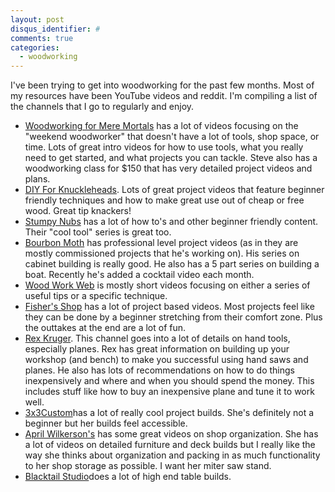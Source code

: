 ```yaml
---
layout: post
disqus_identifier: #
comments: true
categories: 
  - woodworking
---
```


I've been trying to get into woodworking for the past few months. Most of my resources have been YouTube videos and reddit. I'm compiling a list of the channels that I go to regularly and enjoy.

* [Woodworking for Mere Mortals](https://www.youtube.com/user/stevinmarin) has a lot of videos focusing on the "weekend woodworker" that doesn't have a lot of tools, shop space, or time. Lots of great intro videos for how to use tools, what you really need to get started, and what projects you can tackle. Steve also has a woodworking class for $150 that has very detailed project videos and plans.
* [DIY For Knuckleheads](https://www.youtube.com/user/shaneconlan1). Lots of great project videos that feature beginner friendly techniques and how to make great use out of cheap or free wood. Great tip knackers!
* [Stumpy Nubs](https://www.youtube.com/user/StumpyNubsWorkshop) has a lot of how to's and other beginner friendly content. Their "cool tool" series is great too.
* [Bourbon Moth](https://www.youtube.com/channel/UCQ_bmgSrYsQS0LboA_tZpEw) has professional level project videos (as in they are mostly commissioned projects that he's working on). His series on cabinet building is really good. He also has a 5 part series on building a boat. Recently he's added a cocktail video each month.  
* [Wood Work Web](https://www.youtube.com/channel/UCMd9JgqSESwyuOs0yuSTlEw) is mostly short videos focusing on either a series of useful tips or a specific technique. 
* [Fisher's Shop](https://www.youtube.com/channel/UCKo6LouIp-TQ1PqxbWNNyAA) has a lot of project based videos. Most projects feel like they can be done by a beginner stretching from their comfort zone. Plus the outtakes at the end are a lot of fun.
* [Rex Kruger](https://www.youtube.com/c/RexKrueger). This channel goes into a lot of details on hand tools, especially planes. Rex has great information on building up your workshop (and bench) to make you successful using hand saws and planes. He also has lots of recommendations on how to do things inexpensively and where and when you should spend the money. This includes stuff like how to buy an inexpensive plane and tune it to work well.
* [3x3Custom](https://www.youtube.com/channel/UC39z4_U8Kls0llAij3RRZAQ )has a lot of really cool project builds. She's definitely not a beginner but her builds feel accessible. 
* [April Wilkerson's](https://www.youtube.com/user/AprilWilkersonDIY) has some great videos on shop organization. She has a lot of videos on detailed furniture and deck builds but I really like the way she thinks about organization and packing in as much functionality to her shop storage as possible. I want her miter saw stand.
* [Blacktail Studio](https://www.youtube.com/channel/UC6I0KzAD7uFTL1qzxyunkvA )does a lot of high end table builds.
